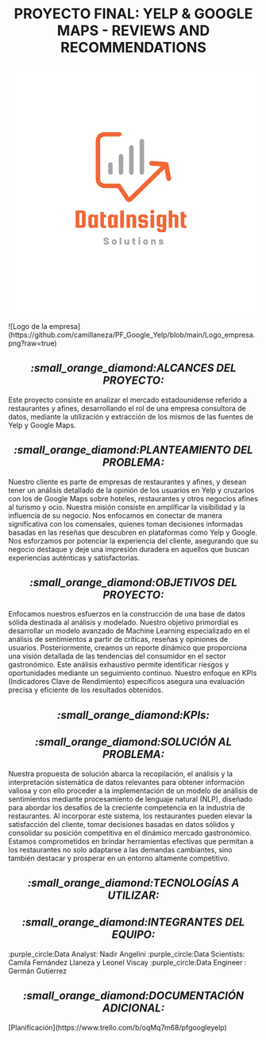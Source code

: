 <h1 align="center">PROYECTO FINAL: YELP & GOOGLE MAPS - REVIEWS AND RECOMMENDATIONS</h1>


<p align="center">
<img src="https://github.com/camillaneza/PF_Google_Yelp/blob/main/Logo_empresa.png?raw=true" alt="Logo de la empresa">
  
  
</p>
![Logo de la empresa](https://github.com/camillaneza/PF_Google_Yelp/blob/main/Logo_empresa.png?raw=true)
  
  <h2 align="center"><b><i>:small_orange_diamond:ALCANCES DEL PROYECTO:</i></b></h2>
Este proyecto consiste en analizar el mercado estadounidense referido a restaurantes y afines, desarrollando el rol de una empresa consultora de datos, mediante la utilización y extracción de los mismos de las fuentes de Yelp y Google Maps.

<h2 align="center"><b><i>:small_orange_diamond:PLANTEAMIENTO DEL PROBLEMA:</i></b></h2>
Nuestro cliente es parte de empresas de restaurantes y afines, y desean tener un análisis detallado de la opinión de los usuarios en Yelp y cruzarlos con los de Google Maps sobre hoteles, restaurantes y otros negocios afines al turismo y ocio. Nuestra misión consiste en amplificar la visibilidad y la influencia de su negocio. Nos enfocamos en conectar de manera significativa con los comensales, quienes toman decisiones informadas basadas en las reseñas que descubren en plataformas como Yelp y Google. Nos esforzamos por potenciar la experiencia del cliente, asegurando que su negocio destaque y deje una impresión duradera en aquellos que buscan experiencias auténticas y satisfactorias.

<h2 align="center"><b><i>:small_orange_diamond:OBJETIVOS DEL PROYECTO:</i></b></h2>
Enfocamos nuestros esfuerzos en la construcción de una base de datos sólida destinada al análisis y modelado. Nuestro objetivo primordial es desarrollar un modelo avanzado de Machine Learning especializado en el análisis de sentimientos a partir de críticas, reseñas y opiniones de usuarios.
Posteriormente, creamos un reporte dinámico que proporciona una visión detallada de las tendencias del consumidor en el sector gastronómico. Este análisis exhaustivo permite identificar riesgos y oportunidades mediante un seguimiento continuo. Nuestro enfoque en KPIs (Indicadores Clave de Rendimiento) específicos asegura una evaluación precisa y eficiente de los resultados obtenidos.

<h2 align="center"><b><i>:small_orange_diamond:KPIs:</i></b></h2>

<h2 align="center"><b><i>:small_orange_diamond:SOLUCIÓN AL PROBLEMA:</i></b></h2>
Nuestra propuesta de solución abarca la recopilación, el análisis y la interpretación sistemática de datos relevantes para obtener información valiosa y con ello proceder a la implementación de un modelo de análisis de sentimientos mediante procesamiento de lenguaje natural (NLP), diseñado para abordar los desafíos de la creciente competencia en la industria de restaurantes. Al incorporar este sistema, los restaurantes pueden elevar la satisfacción del cliente, tomar decisiones basadas en datos sólidos y consolidar su posición competitiva en el dinámico mercado gastronómico. Estamos comprometidos en brindar herramientas efectivas que permitan a los restaurantes no solo adaptarse a las demandas cambiantes, sino también destacar y prosperar en un entorno altamente competitivo.

<h2 align="center"><b><i>:small_orange_diamond:TECNOLOGÍAS A UTILIZAR:</i></b></h2>

<h2 align="center"><b><i>:small_orange_diamond:INTEGRANTES DEL EQUIPO:</i></b></h2>
:purple_circle:Data Analyst: Nadir Angelini
:purple_circle:Data Scientists: Camila Fernández Llaneza y Leonel Viscay
:purple_circle:Data Engineer : Germán Gutierrez

<h2 align="center"><b><i>:small_orange_diamond:DOCUMENTACIÓN ADICIONAL:</i></b></h2>
[Planificación](https://www.trello.com/b/oqMq7m68/pfgoogleyelp)
